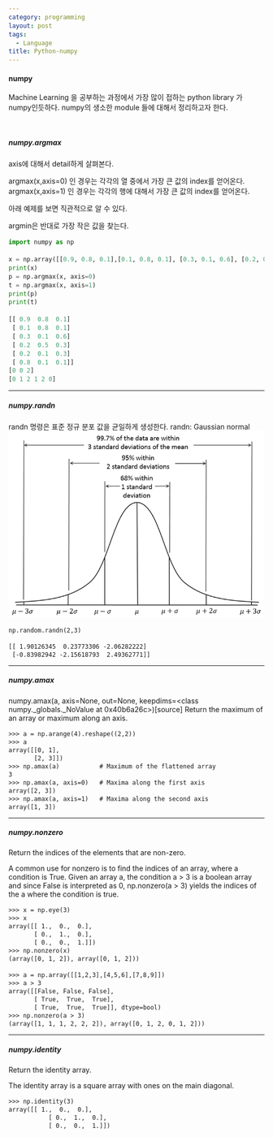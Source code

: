 ```yaml
---
category: programming
layout: post
tags:
  - Language
title: Python-numpy
---
```

#### numpy
Machine Learning 을 공부하는 과정에서 가장 많이 접하는 python library 가 numpy인듯하다.
numpy의 생소한 module 들에 대해서 정리하고자 한다.

<br>

##### numpy.argmax
axis에 대해서 detail하게 살펴본다.

argmax(x,axis=0) 인 경우는 각각의 열 중에서 가장 큰 값의 index를 얻어온다.
argmax(x,axis=1) 인 경우는 각각의 행에 대해서 가장 큰 값의 index를 얻어온다.

아래 예제를 보면 직관적으로 알 수 있다.

argmin은 반대로 가장 작은 값을 찾는다.

```python
import numpy as np

x = np.array([[0.9, 0.8, 0.1],[0.1, 0.8, 0.1], [0.3, 0.1, 0.6], [0.2, 0.5, 0.3],[0.2, 0.1, 0.3], [0.8, 0.1, 0.1]])
print(x)
p = np.argmax(x, axis=0)
t = np.argmax(x, axis=1)
print(p)
print(t)

[[ 0.9  0.8  0.1]
 [ 0.1  0.8  0.1]
 [ 0.3  0.1  0.6]
 [ 0.2  0.5  0.3]
 [ 0.2  0.1  0.3]
 [ 0.8  0.1  0.1]]
[0 0 2]
[0 1 2 1 2 0]
```

---

##### numpy.randn
randn 명령은 표준 정규 분포 값을 균일하게 생성한다.
randn: Gaussian normal
![Gaussian Normal](https://github.com/kchhero/kchhero.github.io/blob/master/assets/ext_images/python_images/gaussian_normal.png?raw=true)
```
np.random.randn(2,3)

[[ 1.90126345  0.23773306 -2.06282222]
 [-0.83982942 -2.15618793  2.49362771]]
 ```

---

##### numpy.amax
numpy.amax(a, axis=None, out=None, keepdims=<class numpy._globals._NoValue at 0x40b6a26c>)[source]
Return the maximum of an array or maximum along an axis.
```
>>> a = np.arange(4).reshape((2,2))
>>> a
array([[0, 1],
       [2, 3]])
>>> np.amax(a)           # Maximum of the flattened array
3
>>> np.amax(a, axis=0)   # Maxima along the first axis
array([2, 3])
>>> np.amax(a, axis=1)   # Maxima along the second axis
array([1, 3])
```

---

##### numpy.nonzero
Return the indices of the elements that are non-zero.

A common use for nonzero is to find the indices of an array, where a condition is True. Given an array a, the condition a > 3 is a boolean array and since False is interpreted as 0, np.nonzero(a > 3) yields the indices of the a where the condition is true.
```
>>> x = np.eye(3)
>>> x
array([[ 1.,  0.,  0.],
       [ 0.,  1.,  0.],
       [ 0.,  0.,  1.]])
>>> np.nonzero(x)
(array([0, 1, 2]), array([0, 1, 2]))

>>> a = np.array([[1,2,3],[4,5,6],[7,8,9]])
>>> a > 3
array([[False, False, False],
       [ True,  True,  True],
       [ True,  True,  True]], dtype=bool)
>>> np.nonzero(a > 3)
(array([1, 1, 1, 2, 2, 2]), array([0, 1, 2, 0, 1, 2]))
```

---

##### numpy.identity
Return the identity array.

The identity array is a square array with ones on the main diagonal.
```
>>> np.identity(3)
array([[ 1.,  0.,  0.],
           [ 0.,  1.,  0.],
           [ 0.,  0.,  1.]])
```
